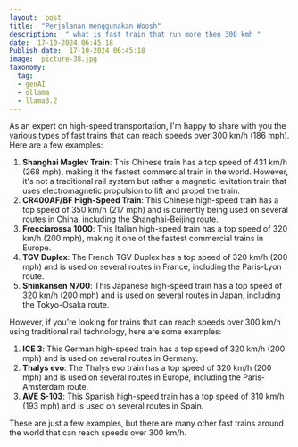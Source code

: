 ```yaml
---
layout:  post
title:  "Perjalanan menggunakan Woosh"
description:  " what is fast train that run more then 300 kmh "
date:  17-10-2024 06:45:18
Publish date:  17-10-2024 06:45:18
image:  picture-38.jpg
taxonomy:
  tag:
  - genAI
  - ollama
  - llama3.2
---
```

As an expert on high-speed transportation, I'm happy to share with you the various types of fast trains that can reach speeds over 300 km/h (186 mph). Here are a few examples:

1. **Shanghai Maglev Train**: This Chinese train has a top speed of 431 km/h (268 mph), making it the fastest commercial train in the world. However, it's not a traditional rail system but rather a magnetic levitation train that uses electromagnetic propulsion to lift and propel the train.
2. **CR400AF/BF High-Speed Train**: This Chinese high-speed train has a top speed of 350 km/h (217 mph) and is currently being used on several routes in China, including the Shanghai-Beijing route.
3. **Frecciarossa 1000**: This Italian high-speed train has a top speed of 320 km/h (200 mph), making it one of the fastest commercial trains in Europe.
4. **TGV Duplex**: The French TGV Duplex has a top speed of 320 km/h (200 mph) and is used on several routes in France, including the Paris-Lyon route.
5. **Shinkansen N700**: This Japanese high-speed train has a top speed of 320 km/h (200 mph) and is used on several routes in Japan, including the Tokyo-Osaka route.

However, if you're looking for trains that can reach speeds over 300 km/h using traditional rail technology, here are some examples:

1. **ICE 3**: This German high-speed train has a top speed of 320 km/h (200 mph) and is used on several routes in Germany.
2. **Thalys evo**: The Thalys evo train has a top speed of 320 km/h (200 mph) and is used on several routes in Europe, including the Paris-Amsterdam route.
3. **AVE S-103**: This Spanish high-speed train has a top speed of 310 km/h (193 mph) and is used on several routes in Spain.

These are just a few examples, but there are many other fast trains around the world that can reach speeds over 300 km/h.
